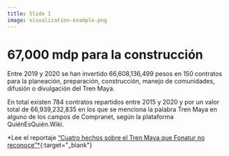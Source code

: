```yaml
---
title: Slide 1
image: visualization-example.png
---
```


# 67,000 mdp para la construcción

Entre 2019 y 2020 se han invertido 66,608,136,499 pesos en 150 contratos para la planeación, preparación, construcción, manejo de comunidades, difusión o divulgación del Tren Maya. 

En total existen 784 contratos repartidos entre 2015 y 2020 y por un valor total de 66,939,232,835 en los que se menciona la palabra Tren Maya en alguno de los campos de Compranet, según la plataforma QuiénEsQuién.Wiki. 

*Lee el reportaje [“Cuatro hechos sobre el Tren Maya que Fonatur no reconoce”*](https://poderlatam.org/2020/12/cuatro-hechos-sobre-el-tren-maya-que-fonatur-o-reconoce/){:target="_blank"}
